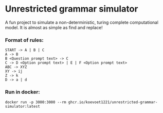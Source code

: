 # Unrestricted grammar simulator

A fun project to simulate a non-deterministic, turing complete computational model. It is almost as simple as find and replace!

### Format of rules:

    START -> A | B | C
    A -> B
    B <Question prompt text> -> C
    C -> D <Option prompt text> | E | F <Option prompt text>
    ABC -> XYZ
    XY -> ij
    Z -> k
    D -> a | d
### Run in docker:
    docker run -p 3000:3000 --rm ghcr.io/koevoet1221/unrestricted-grammar-simulator:latest
